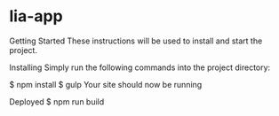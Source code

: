 # lia-app


Getting Started
These instructions will be used to install and start the project.

Installing
Simply run the following commands into the project directory:

$ npm install
$ gulp
Your site should now be running

Deployed
$ npm run build
